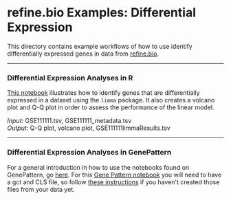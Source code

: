 # __refine.bio Examples: Differential Expression__
This directory contains example workflows of how to use identify differentially
expressed genes in data from [refine.bio](refine.bio.org).

***
### Differential Expression Analyses in R

[This notebook](https://github.com/AlexsLemonade/refinebio-examples/blob/master/differential-expression/gene_DE.Rmd) 
illustrates how to identify genes that are differentially expressed in a dataset
using the `limma` package.
It also creates a volcano plot and Q-Q plot in order to assess the performance
of the linear model.    

*Input:* GSE111111.tsv, GSE111111_metadata.tsv    
*Output:* Q-Q plot, volcano plot, GSE111111limmaResults.tsv  

***
### Differential Expression Analyses in GenePattern

For a general introduction in how to use the notebooks found on GenePattern,
go [here](http://genepattern-notebook.org/public-notebooks/).
For this [Gene Pattern notebook](https://notebook.genepattern.org/services/sharing/notebooks/22/preview/)
you will need to have a gct and CLS file, so follow
[these instructions](https://github.com/AlexsLemonade/refinebio-examples/blob/master) 
if you haven't created those files from your data yet.  
